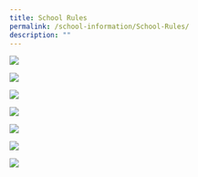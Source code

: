 ```yaml
---
title: School Rules
permalink: /school-information/School-Rules/
description: ""
---
```

![](/images/School%20Information/School%20Rules/Xinghua%20Handbook%202019%20handbook%206%20Pg6.jpg)

![](/images/School%20Information/School%20Rules/Xinghua%20Handbook%202019%20handbook%206%20Pg7.jpg)

![](/images/School%20Information/School%20Rules/Xinghua%20Handbook%202019%20handbook%206%20Pg8.jpg)

![](/images/School%20Information/School%20Rules/Xinghua%20Handbook%202019%20handbook%206%20Pg9.jpg)

![](/images/School%20Information/School%20Rules/Xinghua%20Handbook%202019%20handbook%206%20Pg9v2.jpg)

![](/images/School%20Information/School%20Rules/Xinghua%20Handbook%202019%20handbook%206%20Dec%20Pg11.jpg)

![](/images/School%20Information/School%20Rules/Xinghua%20Handbook%202019%20handbook%206%20Dec%20Pg12.jpg)
